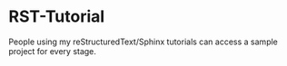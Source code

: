 # RST-Tutorial
People using my reStructuredText/Sphinx tutorials can access a sample project for every stage.
